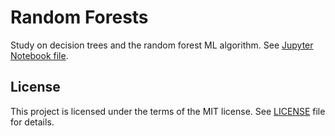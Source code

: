 # Random Forests

Study on decision trees and the random forest ML algorithm. See [Jupyter Notebook file](random_forests.ipynb).

## License

This project is licensed under the terms of the MIT license. See [LICENSE](LICENSE) file for details.
